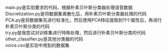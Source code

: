 main.py是实验要求的代码，根据朴素贝叶斯分类器处理语音数据  
Discretization.py是将数据集离散化后，用朴素贝叶斯分类器处理的代码  
PCA.py是将数据集先进行标准化，然后使用PCA特征提取到11个属性后，再进行朴素贝叶斯分类的代码  
try.py是我尝试对训练集进行特殊处理，然后进行朴素贝叶斯分类的代码  
other_classifier.py是其他分类器的代码  
voice.csv是实验中用到的数据集  
